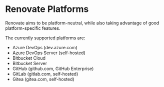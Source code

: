 # Renovate Platforms

Renovate aims to be platform-neutral, while also taking advantage of good platform-specific features.

The currently supported platforms are:

- Azure DevOps (dev.azure.com)
- Azure DevOps Server (self-hosted)
- Bitbucket Cloud
- Bitbucket Server
- GitHub (github.com, GitHub Enterprise)
- GitLab (gitlab.com, self-hosted)
- Gitea (gitea.com, self-hosted)

